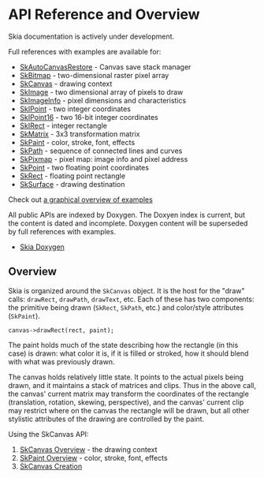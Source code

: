 API Reference and Overview
==========================

Skia documentation is actively under development.

Full references with examples are available for:

*   [SkAutoCanvasRestore](/user/api/SkAutoCanvasRestore_Reference) - Canvas save stack manager
*   [SkBitmap](/user/api/SkBitmap_Reference) - two-dimensional raster pixel array
*   [SkCanvas](/user/api/SkCanvas_Reference) - drawing context
*   [SkImage](/user/api/SkImage_Reference) - two dimensional array of pixels to draw
*   [SkImageInfo](/user/api/SkImageInfo_Reference) - pixel dimensions and characteristics
*   [SkIPoint](/user/api/SkIPoint_Reference) - two integer coordinates
*   [SkIPoint16](/user/api/SkIPoint16_Reference) - two 16-bit integer coordinates
*   [SkIRect](/user/api/SkIRect_Reference) - integer rectangle
*   [SkMatrix](/user/api/SkMatrix_Reference) - 3x3 transformation matrix
*   [SkPaint](/user/api/SkPaint_Reference) - color, stroke, font, effects
*   [SkPath](/user/api/SkPath_Reference) - sequence of connected lines and curves
*   [SkPixmap](/user/api/SkPixmap_Reference) - pixel map: image info and pixel address
*   [SkPoint](/user/api/SkPoint_Reference) - two floating point coordinates
*   [SkRect](/user/api/SkRect_Reference) - floating point rectangle
*   [SkSurface](/user/api/SkSurface_Reference) - drawing destination

Check out [a graphical overview of examples](api/catalog.htm)

All public APIs are indexed by Doxygen. The Doxyen index is current, but the
content is dated and incomplete. Doxygen content will be superseded by
full references with examples.

*   [Skia Doxygen](http://skia-doc.commondatastorage.googleapis.com/doxygen/doxygen/html/index.html)

## Overview

Skia is organized around the `SkCanvas` object. It is the host for the
"draw" calls: `drawRect`, `drawPath`, `drawText`, etc. Each of these
has two components: the primitive being drawn (`SkRect`, `SkPath`, etc.)
and color/style attributes (`SkPaint`).

<!--?prettify lang=cc?-->

    canvas->drawRect(rect, paint);

The paint holds much of the state describing how the rectangle (in
this case) is drawn: what color it is, if it is filled or stroked, how
it should blend with what was previously drawn.

The canvas holds relatively little state. It points to the actual
pixels being drawn, and it maintains a stack of matrices and
clips. Thus in the above call, the canvas' current matrix may
transform the coordinates of the rectangle (translation, rotation,
skewing, perspective), and the canvas' current clip may restrict where
on the canvas the rectangle will be drawn, but all other stylistic
attributes of the drawing are controlled by the paint.

Using the SkCanvas API:

1.  [SkCanvas Overview](/user/api/skcanvas_overview) - the drawing context
2.  [SkPaint Overview](/user/api/skpaint_overview) - color, stroke, font, effects
3.  [SkCanvas Creation](/user/api/skcanvas_creation)

